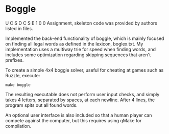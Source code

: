 # Boggle
U C S D C S E 1 0 0 Assignment, skeleton code was provided by authors listed in files.

Implemented the back-end functionality of boggle, which is mainly focused on finding all legal words 
as defined in the lexicon, boglex.txt. My implementation uses a multiway trie for speed when finding
words, and includes some optimization regarding skipping sequences that aren't prefixes.

To create a simple 4x4 boggle solver, useful for cheating at games such as Ruzzle, execute:  
```
make boggle
```

The resulting executable does not perform user input checks, and simply takes 4 letters, separated
by spaces, at each newline. After 4 lines, the program spits out all found words.

An optional user interface is also included so that a human player can compete against the computer,
but this requires using qMake for compilation.
